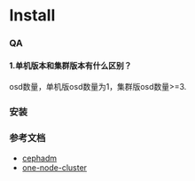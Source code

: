 Install
=

### QA
#### 1.单机版本和集群版本有什么区别？
osd数量，单机版osd数量为1，集群版osd数量>=3.

### 安装


### 参考文档
- [cephadm](https://docs.ceph.com/en/quincy/cephadm/#cephadm)
- [one-node-cluster](https://docs.ceph.com/en/quincy/rados/troubleshooting/troubleshooting-pg/#one-node-cluster)
